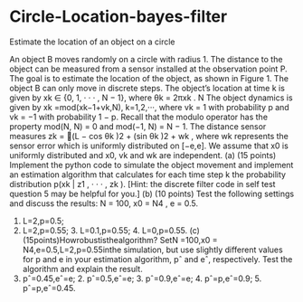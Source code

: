 # Circle-Location-bayes-filter
 Estimate the location of an object on a circle


An object B moves randomly on a circle with radius 1. The distance to the object can be measured from a sensor installed at the observation point P. The goal is to estimate the location of the object, as shown in Figure 1.
The object B can only move in discrete steps. The object’s location at time k is given by xk ∈ {0, 1, · · · , N −
1}, where θk = 2πxk . N
The object dynamics is given by
xk =mod(xk−1+vk,N), k=1,2,···,
where vk = 1 with probability p and vk = −1 with probability 1 − p. Recall that the modulo operator has
the property mod(N, N) = 0 and mod(−1, N) = N − 1.
The distance sensor measures zk = 􏰪(L − cos θk )2 + (sin θk )2 + wk , where wk represents the sensor error which is uniformly distributed on [−e,e]. We assume that x0 is uniformly distributed and x0, vk and wk are independent.
(a) (15 points) Implement the python code to simulate the object movement and implement an estimation algorithm that calculates for each time step k the probability distribution p(xk | z1 , · · · , zk ). [Hint: the discrete filter code in self test question 5 may be helpful for you.]
(b) (10 points) Test the following settings and discuss the results: N = 100, x0 = N4 , e = 0.5.
1. L=2,p=0.5;
2. L=2,p=0.55; 3. L=0.1,p=0.55; 4. L=0,p=0.55.
(c)(15points)Howrobustisthealgorithm? SetN =100,x0 = N4,e=0.5,L=2,p=0.55inthe
simulation, but use slightly different values for p and e in your estimation algorithm, pˆ and eˆ, respectively. Test the algorithm and explain the result.
1. pˆ=0.45,eˆ=e; 2. pˆ=0.5,eˆ=e; 3. pˆ=0.9,eˆ=e; 4. pˆ=p,eˆ=0.9; 5. pˆ=p,eˆ=0.45.
